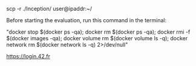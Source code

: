 scp -r ./Inception/ user@ipaddr:~/


Before starting the evaluation, run this command in the terminal: 

"docker stop $(docker ps -qa); docker rm $(docker ps -qa); docker rmi -f $(docker images -qa); docker volume rm $(docker volume ls -q); docker network rm $(docker network ls -q) 2>/dev/null"

https://login.42.fr
